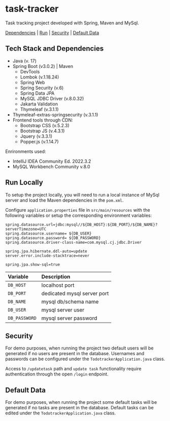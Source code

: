 
# task-tracker

Task tracking project developed with Spring, Maven and MySql. 

[Dependencies](#tech-stack-and-dependencies) | [Run](#run-locally) | [Security](#security) | [Default Data](#default-data)


## Tech Stack and Dependencies

- Java (v. 17)
- Spring Boot (v3.0.2) | Maven
    - DevTools
    - Lombok (v.1.18.24)
    - Spring Web
    - Spring Security (v.6)
    - Spring Data JPA
    - MySQL JDBC Driver (v.8.0.32)
    - Jakarta Validation
    - Thymeleaf (v.3.1.1)
- Thymeleaf-extras-springsecurity (v.3.1.1)
- Frontend tools through CDN:
    - Bootstrap CSS (v.5.2.3)
    - Bootstrap JS (v.4.3.1)
    - Jquery (v.3.3.1)
    - Popper.js (v.1.14.7)

Enrironments used: 
- IntelliJ IDEA Community Ed. 2022.3.2
- MySQL Workbench Community v.8.0


## Run Locally

To setup the project locally, you will need to run a local instance of MySql server and load the Maven dependencies in the `pom.xml`. 

Configure `application.properties` file in `src/main/resources` with the following variables or setup the corresponding environment variables:

```
spring.datasource.url=jdbc:mysql//${DB_HOST}:${DB_PORT}/${DB_NAME}?serverTimezone=UTC
spring.datasource.username= ${DB_USER}
spring.datasource.password= ${DB_PASSWORD}
spring.datasource.driver-class-name=com.mysql.cj.jdbc.Driver

spring.jpa.hibernate.ddl-auto=update
server.error.include-stacktrace=never

spring.jpa.show-sql=true

```
| Variable | Description |
| :-------- | :------- | 
| `DB_HOST`      | localhost port | 
| `DB_PORT`      | dedicated mysql server port | 
| `DB_NAME`      |   mysql db/schema name| 
| `DB_USER`      | mysql server user | 
| `DB_PASSWORD`      | mysql server password | 


## Security

For demo purposes, when running the project two default users will be generated if no users are present in the database. Usernames and passwords can be configured under the `TodotrackerApplication.java` class.

Access to `/updatetask` path and `update task` functionality require authentication through the open `/login` endpoint. 


## Default Data

For demo purposes, when running the project some default tasks will be generated if no tasks are present in the database. Default tasks can be edited under the `TodotrackerApplication.java` class.





